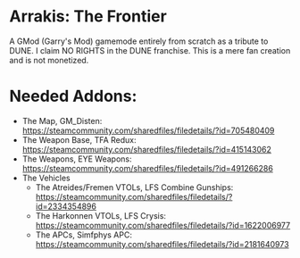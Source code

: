 # Arrakis: The Frontier
A GMod (Garry's Mod) gamemode entirely from scratch as a tribute to DUNE. I claim NO RIGHTS in the DUNE franchise. This is a mere fan creation and is not monetized.

# Needed Addons:
- The Map, GM_Disten: https://steamcommunity.com/sharedfiles/filedetails/?id=705480409
- The Weapon Base, TFA Redux: https://steamcommunity.com/sharedfiles/filedetails/?id=415143062  
- The Weapons, EYE Weapons: https://steamcommunity.com/sharedfiles/filedetails/?id=491266286  
- The Vehicles
  - The Atreides/Fremen VTOLs, LFS Combine Gunships: https://steamcommunity.com/sharedfiles/filedetails/?id=2334354896
  - The Harkonnen VTOLs, LFS Crysis: https://steamcommunity.com/sharedfiles/filedetails/?id=1622006977
  - The APCs, Simfphys APC: https://steamcommunity.com/sharedfiles/filedetails/?id=2181640973
